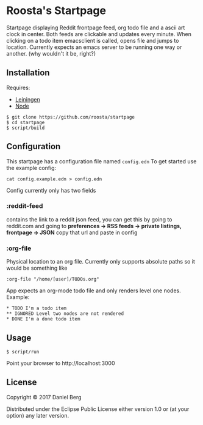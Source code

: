 # Roosta's Startpage

Startpage displaying Reddit frontpage feed, org todo file and a ascii art clock in center.
Both feeds are clickable and updates every minute. When clicking on a todo item emacsclient is called, opens file and jumps to location.
Currently expects an emacs server to be running one way or another. (why wouldn't it be, right?)

## Installation

Requires:
* [Leiningen](https://github.com/technomancy/leiningen)
* [Node](https://nodejs.org/en/)

```shell
$ git clone https://github.com/roosta/startpage
$ cd startpage
$ script/build
```

## Configuration
This startpage has a configuration file named ```config.edn```
To get started use the example config:
```shell
cat config.example.edn > config.edn
```

Config currently only has two fields
### :reddit-feed
contains the link to a reddit json feed, you can get this by going to reddit.com and going to **preferences -> RSS feeds -> private listings, frontpage -> JSON** copy that url and paste in config

### :org-file
Physical location to an org file. Currently only supports absolute paths so it would be something like
```edn
:org-file "/home/[user]/TODOs.org"
```
App expects an org-mode todo file and only renders level one nodes. Example:
```
* TODO I'm a todo item
** IGNORED Level two nodes are not rendered
* DONE I'm a done todo item
```
## Usage

```shell
$ script/run
```

Point your browser to http://localhost:3000

## License

Copyright © 2017 Daniel Berg

Distributed under the Eclipse Public License either version 1.0 or (at
your option) any later version.
